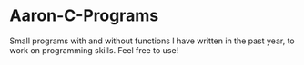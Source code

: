 # Aaron-C-Programs
Small programs with and without functions I have written in the past year, to work on programming skills. Feel free to use!
